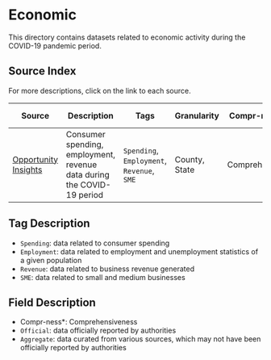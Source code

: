 # Economic

This directory contains datasets related to economic activity during the COVID-19 pandemic period.

## Source Index

For more descriptions, click on the link to each source.

| Source | Description | Tags | Granularity | Compr-ness* | Source Type | First Updated | Last Updated |
|-|-|-|-|-|-|-|-|
| [Opportunity Insights](opportunity-insights/) | Consumer spending, employment, revenue data during the COVID-19 period | `Spending`, `Employment`, `Revenue`, `SME` | County, State | Comprehensive | Aggregate | 01/06/2020 | - |

## Tag Description

- `Spending`: data related to consumer spending
- `Employment`: data related to employment and unemployment statistics of a given population
- `Revenue`: data related to business revenue generated
- `SME`: data related to small and medium businesses

## Field Description

- Compr-ness*: Comprehensiveness
- `Official`: data officially reported by authorities
- `Aggregate`: data curated from various sources, which may not have been officially reported by authorities
